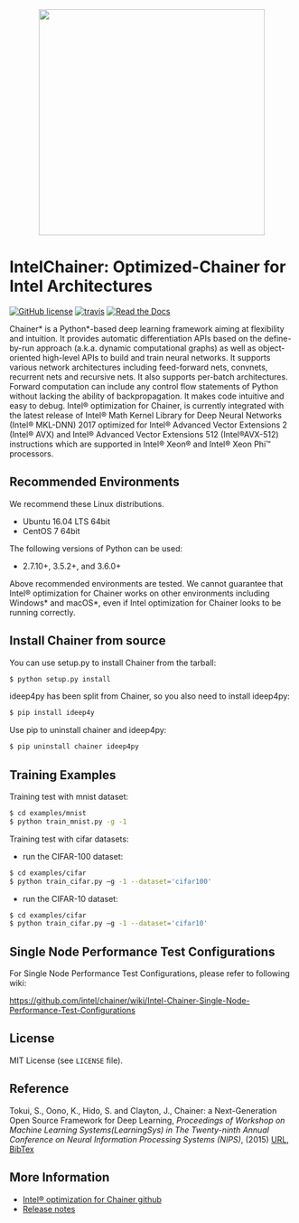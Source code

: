 <div align="center"><img src="docs/image/chainer_red_h.png" width="400"/></div>

# IntelChainer: Optimized-Chainer for Intel Architectures

[![GitHub license](https://img.shields.io/github/license/intel/chainer.svg)](https://github.com/intel/chainer)
[![travis](https://img.shields.io/travis/intel/chainer/master.svg)](https://travis-ci.org/intel/chainer)
[![Read the Docs](https://readthedocs.org/projects/chainer/badge/?version=stable)](https://docs.chainer.org/en/stable/?badge=stable)


Chainer* is a Python*-based deep learning framework aiming at flexibility and intuition. It provides automatic differentiation APIs based on the define-by-run approach (a.k.a. dynamic computational graphs) as well as object-oriented high-level APIs to build and train neural networks. It supports various network architectures including feed-forward nets, convnets, recurrent nets and recursive nets. It also supports per-batch architectures. Forward computation can include any control flow statements of Python without lacking the ability of backpropagation. It makes code intuitive and easy to debug. Intel® optimization for Chainer, is currently integrated with the latest release of Intel® Math Kernel Library for Deep Neural Networks (Intel® MKL-DNN) 2017 optimized for Intel® Advanced Vector Extensions 2 (Intel® AVX) and Intel® Advanced Vector Extensions 512 (Intel®AVX-512) instructions which are supported in Intel® Xeon® and Intel® Xeon Phi™ processors.

## Recommended Environments
We recommend these Linux distributions.
- Ubuntu 16.04 LTS 64bit
- CentOS 7 64bit

The following versions of Python can be used: 
- 2.7.10+, 3.5.2+, and 3.6.0+

Above recommended environments are tested. We cannot guarantee that Intel® optimization for Chainer works on other environments including Windows* and macOS*, even if Intel optimization for Chainer looks to be running correctly.


## Install Chainer from source
You can use setup.py to install Chainer from the tarball:

```sh
$ python setup.py install
```
ideep4py has been split from Chainer, so you also need to install ideep4py:
```sh
$ pip install ideep4y
```
Use pip to uninstall chainer and ideep4py:

```sh
$ pip uninstall chainer ideep4py
```

## Training Examples

Training test with mnist dataset:
```sh
$ cd examples/mnist
$ python train_mnist.py -g -1
```

Training test with cifar datasets:
- run the CIFAR-100 dataset:
```sh
$ cd examples/cifar
$ python train_cifar.py –g -1 --dataset='cifar100'
```
- run the CIFAR-10 dataset:
```sh
$ cd examples/cifar
$ python train_cifar.py –g -1 --dataset='cifar10'
```


## Single Node Performance Test Configurations

For Single Node Performance Test Configurations, please refer to following wiki:

https://github.com/intel/chainer/wiki/Intel-Chainer-Single-Node-Performance-Test-Configurations


## License

MIT License (see `LICENSE` file).


## Reference

Tokui, S., Oono, K., Hido, S. and Clayton, J.,
Chainer: a Next-Generation Open Source Framework for Deep Learning,
*Proceedings of Workshop on Machine Learning Systems(LearningSys) in
The Twenty-ninth Annual Conference on Neural Information Processing Systems (NIPS)*, (2015)
[URL](http://learningsys.org/papers/LearningSys_2015_paper_33.pdf), [BibTex](chainer_bibtex.txt)


## More Information
- [Intel® optimization for Chainer github](https://github.com/intel/chainer)
- [Release notes](https://github.com/intel/chainer/releases)
